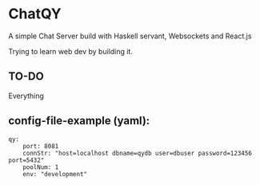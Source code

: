 # ChatQY #

A simple Chat Server build with Haskell servant, Websockets and React.js

Trying to learn web dev by building it.

## TO-DO

Everything

## config-file-example (yaml):
```
qy:
    port: 8081
    connStr: "host=localhost dbname=qydb user=dbuser password=123456 port=5432"
    poolNum: 1
    env: "development"
```
